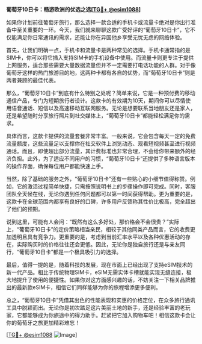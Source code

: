 **葡萄牙10日卡：畅游欧洲的优选之选[[TG💪+ @esim1088](https://t.me/s/esim1088)]**

如果你计划前往葡萄牙旅行，那么选择一款合适的手机卡或流量卡绝对是你出行准备中至关重要的一环。今天，我们就来聊聊这款广受好评的“葡萄牙10日卡”，它不仅能满足你日常通讯的需求，还能让你在异国他乡享受无忧无虑的网络体验。

首先，让我们明确一点，手机卡和流量卡是两种常见的选择。手机卡通常指的是SIM卡，你可以将它插入支持SIM卡的手机设备中使用。而流量卡则更专注于提供上网服务，适合那些需要大量数据流量但并不一定需要打电话功能的人群。对于像葡萄牙这样的热门旅游目的地，这两种卡都有各自的优势，而“葡萄牙10日卡”则是两者兼顾的最佳代表。

那么，“葡萄牙10日卡”到底有什么特别之处呢？简单来说，它是一种预付费的移动通信产品，专门为短期旅行者设计。这款卡的有效期为10天，期间你可以尽情使用语音通话、短信以及高速移动互联网服务。无论是想要联系当地朋友还是家人，还是希望随时分享旅行照片到社交媒体上，“葡萄牙10日卡”都能轻松满足你的需求。

具体而言，这款卡提供的流量套餐非常丰富。一般来说，它会包含每天一定的免费流量额度，这些流量足以支撑你在社交软件上浏览动态、观看短视频甚至进行视频通话。而且，即使超出部分流量，其计费标准也非常合理，不会给你带来额外的经济负担。此外，为了适应不同用户的习惯，“葡萄牙10日卡”还提供了多种语言版本的操作界面，确保每位用户都能快速上手。

当然，除了基础的服务之外，“葡萄牙10日卡”还有一些贴心的小细节值得称赞。例如，它的激活过程简单快捷，只需按照说明书上的步骤操作即可完成。同时，客服团队全天候在线，无论你遇到任何问题都可以第一时间获得帮助。更为重要的是，这款卡在全球范围内都享有良好的口碑，许多用户反馈称其性价比极高，完全超出了他们的预期。

说到这里，可能有人会问：“既然有这么多好处，那价格会不会很贵？”实际上，“葡萄牙10日卡”的定价策略相当亲民，相较于其他同类产品而言，它的收费更加透明且具有竞争力。更重要的是，考虑到当前汇率水平以及各种优惠活动的存在，实际购买时的价格往往还会更低。因此，无论你是独自旅行还是与亲友同行，“葡萄牙10日卡”都是一个极具吸引力的选择。

最后，值得一提的是，随着科技的发展，现在市面上已经出现了支持eSIM技术的新一代产品。相比于传统物理SIM卡，eSIM无需实体卡槽就能实现无缝连接，极大地提升了使用的便捷性。如果你对这方面感兴趣的话，不妨关注一下相关品牌推出的最新款eSIM卡，相信它们同样能够为你的旅程增添更多便利。

总之，“葡萄牙10日卡”凭借其出色的性能表现和实惠的价格定位，在众多旅行通讯工具中脱颖而出。无论你是初次踏足这片美丽土地的新手，还是经验丰富的老玩家，它都能够成为你旅途中的得力助手。赶紧把它加入购物车吧！相信这款卡会让你的葡萄牙之旅更加精彩难忘！

[[TG💪+ @esim1088](https://t.me/s/esim1088) ![Image](https://i.postimg.cc/4NQfJmqS/Snipaste-2025-05-13-00-14-12.png)]